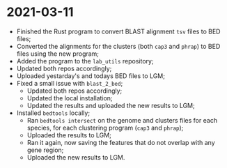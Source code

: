 # 2021-03-11

- Finished the Rust program to convert BLAST alignment `tsv` files to BED files;
- Converted the alignments for the clusters (both `cap3` and `phrap`) to BED files using the new program;
- Added the program to the `lab_utils` repository;
- Updated both repos accordingly;
- Uploaded yestarday's and todays BED files to LGM;
- Fixed a small issue with `blast_2_bed`;
    - Updated both repos accordingly;
    - Updated the local installation;
    - Updated the results and uploaded the new results to LGM;
- Installed `bedtools` locally;
    - Ran `bedtools intersect` on the genome and clusters files for each species, for each clustering program (`cap3` and `phrap`);
    - Uploaded the results to LGM;
    - Ran it again, now saving the features that do not overlap with any gene region;
    - Uploaded the new results to LGM.